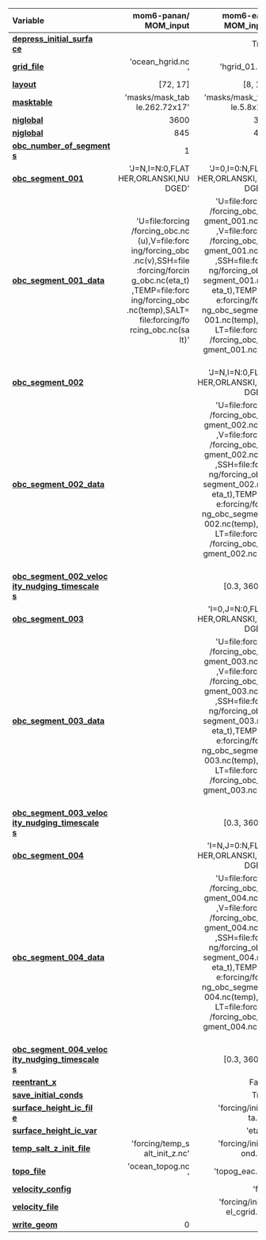 | Variable | mom6-panan/<br>MOM_input | mom6-eac/<br>MOM_input |
| :- | -: | -: |
| **[depress_initial_surfa<br>ce](https://github.com/mom-ocean/MOM6/search?q=depress_initial_surface)** |  | True |
| **[grid_file](https://github.com/mom-ocean/MOM6/search?q=grid_file)** | 'ocean_hgrid.nc<br>' | 'hgrid_01.nc' |
| **[layout](https://github.com/mom-ocean/MOM6/search?q=layout)** | [72, 17] | [8, 12] |
| **[masktable](https://github.com/mom-ocean/MOM6/search?q=masktable)** | 'masks/mask_tab<br>le.262.72x17' | 'masks/mask_tab<br>le.5.8x12' |
| **[niglobal](https://github.com/mom-ocean/MOM6/search?q=niglobal)** | 3600 | 320 |
| **[njglobal](https://github.com/mom-ocean/MOM6/search?q=njglobal)** | 845 | 490 |
| **[obc_number_of_segment<br>s](https://github.com/mom-ocean/MOM6/search?q=obc_number_of_segments)** | 1 | 4 |
| **[obc_segment_001](https://github.com/mom-ocean/MOM6/search?q=obc_segment_001)** | 'J=N,I=N:0,FLAT<br>HER,ORLANSKI,NU<br>DGED' | 'J=0,I=0:N,FLAT<br>HER,ORLANSKI,NU<br>DGED' |
| **[obc_segment_001_data](https://github.com/mom-ocean/MOM6/search?q=obc_segment_001_data)** | 'U=file:forcing<br>/forcing_obc.nc<br>(u),V=file:forc<br>ing/forcing_obc<br>.nc(v),SSH=file<br>:forcing/forcin<br>g_obc.nc(eta_t)<br>,TEMP=file:forc<br>ing/forcing_obc<br>.nc(temp),SALT=<br>file:forcing/fo<br>rcing_obc.nc(sa<br>lt)' | 'U=file:forcing<br>/forcing_obc_se<br>gment_001.nc(u)<br>,V=file:forcing<br>/forcing_obc_se<br>gment_001.nc(v)<br>,SSH=file:forci<br>ng/forcing_obc_<br>segment_001.nc(<br>eta_t),TEMP=fil<br>e:forcing/forci<br>ng_obc_segment_<br>001.nc(temp),SA<br>LT=file:forcing<br>/forcing_obc_se<br>gment_001.nc(sa<br>lt)' |
| **[obc_segment_002](https://github.com/mom-ocean/MOM6/search?q=obc_segment_002)** |  | 'J=N,I=N:0,FLAT<br>HER,ORLANSKI,NU<br>DGED' |
| **[obc_segment_002_data](https://github.com/mom-ocean/MOM6/search?q=obc_segment_002_data)** |  | 'U=file:forcing<br>/forcing_obc_se<br>gment_002.nc(u)<br>,V=file:forcing<br>/forcing_obc_se<br>gment_002.nc(v)<br>,SSH=file:forci<br>ng/forcing_obc_<br>segment_002.nc(<br>eta_t),TEMP=fil<br>e:forcing/forci<br>ng_obc_segment_<br>002.nc(temp),SA<br>LT=file:forcing<br>/forcing_obc_se<br>gment_002.nc(sa<br>lt)' |
| **[obc_segment_002_veloc<br>ity_nudging_timescale<br>s](https://github.com/mom-ocean/MOM6/search?q=obc_segment_002_velocity_nudging_timescales)** |  | [0.3, 360.0] |
| **[obc_segment_003](https://github.com/mom-ocean/MOM6/search?q=obc_segment_003)** |  | 'I=0,J=N:0,FLAT<br>HER,ORLANSKI,NU<br>DGED' |
| **[obc_segment_003_data](https://github.com/mom-ocean/MOM6/search?q=obc_segment_003_data)** |  | 'U=file:forcing<br>/forcing_obc_se<br>gment_003.nc(u)<br>,V=file:forcing<br>/forcing_obc_se<br>gment_003.nc(v)<br>,SSH=file:forci<br>ng/forcing_obc_<br>segment_003.nc(<br>eta_t),TEMP=fil<br>e:forcing/forci<br>ng_obc_segment_<br>003.nc(temp),SA<br>LT=file:forcing<br>/forcing_obc_se<br>gment_003.nc(sa<br>lt)' |
| **[obc_segment_003_veloc<br>ity_nudging_timescale<br>s](https://github.com/mom-ocean/MOM6/search?q=obc_segment_003_velocity_nudging_timescales)** |  | [0.3, 360.0] |
| **[obc_segment_004](https://github.com/mom-ocean/MOM6/search?q=obc_segment_004)** |  | 'I=N,J=0:N,FLAT<br>HER,ORLANSKI,NU<br>DGED' |
| **[obc_segment_004_data](https://github.com/mom-ocean/MOM6/search?q=obc_segment_004_data)** |  | 'U=file:forcing<br>/forcing_obc_se<br>gment_004.nc(u)<br>,V=file:forcing<br>/forcing_obc_se<br>gment_004.nc(v)<br>,SSH=file:forci<br>ng/forcing_obc_<br>segment_004.nc(<br>eta_t),TEMP=fil<br>e:forcing/forci<br>ng_obc_segment_<br>004.nc(temp),SA<br>LT=file:forcing<br>/forcing_obc_se<br>gment_004.nc(sa<br>lt)' |
| **[obc_segment_004_veloc<br>ity_nudging_timescale<br>s](https://github.com/mom-ocean/MOM6/search?q=obc_segment_004_velocity_nudging_timescales)** |  | [0.3, 360.0] |
| **[reentrant_x](https://github.com/mom-ocean/MOM6/search?q=reentrant_x)** |  | False |
| **[save_initial_conds](https://github.com/mom-ocean/MOM6/search?q=save_initial_conds)** |  | True |
| **[surface_height_ic_fil<br>e](https://github.com/mom-ocean/MOM6/search?q=surface_height_ic_file)** |  | 'forcing/init_e<br>ta.nc' |
| **[surface_height_ic_var](https://github.com/mom-ocean/MOM6/search?q=surface_height_ic_var)** |  | 'eta_t' |
| **[temp_salt_z_init_file](https://github.com/mom-ocean/MOM6/search?q=temp_salt_z_init_file)** | 'forcing/temp_s<br>alt_init_z.nc' | 'forcing/init_c<br>ond.nc' |
| **[topo_file](https://github.com/mom-ocean/MOM6/search?q=topo_file)** | 'ocean_topog.nc<br>' | 'topog_eac.nc' |
| **[velocity_config](https://github.com/mom-ocean/MOM6/search?q=velocity_config)** |  | 'file' |
| **[velocity_file](https://github.com/mom-ocean/MOM6/search?q=velocity_file)** |  | 'forcing/init_v<br>el_cgrid.nc' |
| **[write_geom](https://github.com/mom-ocean/MOM6/search?q=write_geom)** | 0 | 1 |
